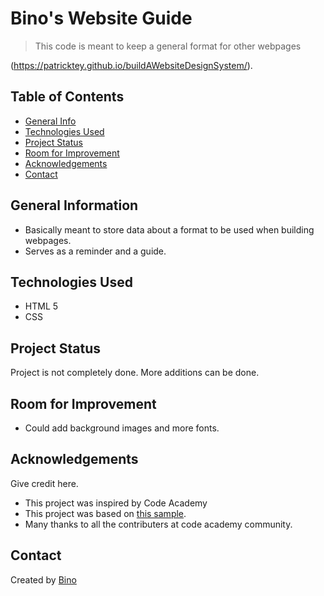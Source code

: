 # Bino's Website Guide
> This code is meant to keep a general format for other webpages

(https://patricktey.github.io/buildAWebsiteDesignSystem/).

## Table of Contents
* [General Info](#general-information)
* [Technologies Used](#technologies-used)
* [Project Status](#project-status)
* [Room for Improvement](#room-for-improvement)
* [Acknowledgements](#acknowledgements)
* [Contact](#contact)
<!-- * [License](#license) -->

## General Information
- Basically meant to store data about a format to be used when building webpages.
- Serves as a reminder and a guide.

## Technologies Used
- HTML 5
- CSS

## Project Status
Project is not completely done. More additions can be done.

## Room for Improvement
+ Could add background images and more fonts.

## Acknowledgements
Give credit here.
- This project was inspired by Code Academy
- This project was based on [this sample](https://content.codecademy.com/PRO/independent-practice-projects/website-design-system/example/index.html).
- Many thanks to all the contributers at code academy community.


## Contact
Created by [Bino]()


